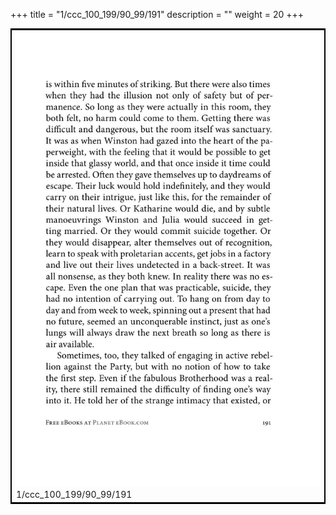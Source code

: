 +++
title = "1/ccc_100_199/90_99/191"
description = ""
weight = 20
+++

<table style="border:2px solid black;max-width:800px;max-height:800px;" 
><tr><td><img class="center-fit-jpg"
src="/jpg_/out_jpg_1984__191.jpg"  >1/ccc_100_199/90_99/191</img></td></tr></table>